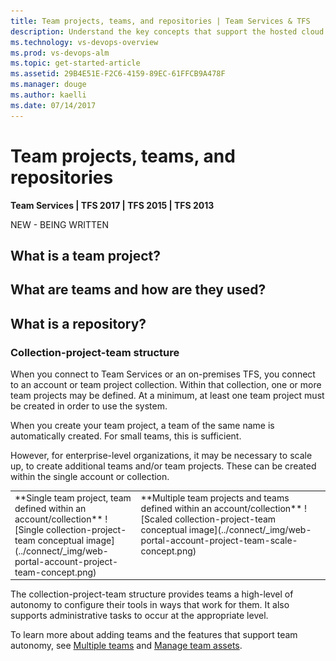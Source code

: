 ```yaml
---
title: Team projects, teams, and repositories | Team Services & TFS
description: Understand the key concepts that support the hosted cloud offering of Visual Studio Team Services (VSTS) and Team Foundation Server (TFS)  
ms.technology: vs-devops-overview 
ms.prod: vs-devops-alm
ms.topic: get-started-article  
ms.assetid: 29B4E51E-F2C6-4159-89EC-61FFCB9A478F
ms.manager: douge
ms.author: kaelli
ms.date: 07/14/2017
---
```


# Team projects, teams, and repositories 
<b>Team Services | TFS 2017 | TFS 2015 | TFS 2013</b> 

NEW - BEING WRITTEN 

## What is a team project? 

## What are teams and how are they used? 


## What is a repository? 


<a id="collection-project-team-structure">  </a>
### Collection-project-team structure
When you connect to Team Services or an on-premises TFS, you connect to an account or team project collection. Within that collection, one or more team projects may be defined. At a minimum, at least one team project must be created in order to use the system.

When you create your team project, a team of the same name is automatically created. For small teams, this is sufficient.  

However, for enterprise-level organizations, it may be necessary to scale up, to create additional teams and/or team projects. These can be created within the single account or collection.

<table width="100%">
<tbody valign="top">
<tr>
<td width="40%">
**Single team project, team defined within an account/collection**  
![Single collection-project-team conceptual image](../connect/_img/web-portal-account-project-team-concept.png)  
</td>

<td width="60%">
**Multiple team projects and teams defined within an account/collection**   
![Scaled collection-project-team conceptual image](../connect/_img/web-portal-account-project-team-scale-concept.png)  

</td>
</tr>
</tbody>
</table>

The collection-project-team structure provides teams a high-level of autonomy to configure their tools in ways that work for them. It also supports administrative tasks to occur at the appropriate level.

To learn more about adding teams and the features that support team autonomy, see [Multiple teams](../work/scale/multiple-teams.md) and [Manage team assets](../work/scale/manage-team-assets.md).
